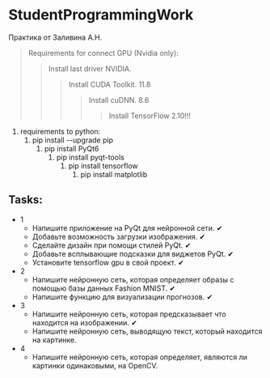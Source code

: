 # StudentProgrammingWork
Практика от Заливина А.Н.
> Requirements for connect GPU (Nvidia only):
> > Install last driver NVIDIA.
> > > Install CUDA Toolkit. 11.8
> > > > Install cuDNN. 8.6
> > > > > Install TensorFlow 2.10!!!


1. requirements to python:
    1. pip install --upgrade pip
        1. pip install PyQt6
            1. pip install pyqt-tools
                1. pip install tensorflow
                    1. pip install matplotlib

## Tasks:
- 1
    - Напишите приложение на PyQt для нейронной сети. ✔ 
    - Добавьте возможность загрузки изображения. ✔ 
    - Сделайте дизайн при помощи стилей PyQt. ✔  
    - Добавьте всплывающие подсказки для виджетов PyQt.  ✔  
    - Установите tensorflow gpu в свой проект.  ✔ 
- 2
    - Напишите нейронную сеть, которая определяет образы с помощью базы данных Fashion MNIST.  ✔ 
    - Напишите функцию для визуализации прогнозов. ✔
- 3
    - Напишите нейронную сеть, которая предсказывает что находится на изображении. ✔
    - Напишите нейронную сеть, выводящую текст, который находится на картинке.
- 4
    - Напишите нейронную сеть, которая определяет, являются ли картинки одинаковыми, на OpenCV. 
